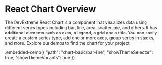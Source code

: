 # React Chart Overview

The DevExtreme React Chart is a component that visualizes data using different series types including bar, line, area, scatter, pie, and others. It has additional elements such as axes, a legend, a grid and a title. You can easily create a custom series type, add one or more axes, group series in stacks, and more. Explore our demos to find the chart for your project.

.embedded-demo({ "path": "chart-basic/bar-line", "showThemeSelector": true, "showThemeVariants": true })
